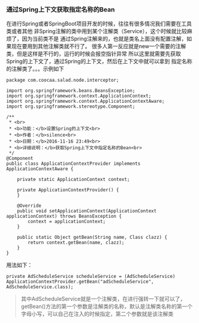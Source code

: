 ### 通过Spring上下文获取指定名称的Bean

在进行Spring或者SpringBoot项目开发的时候，往往有很多情况我们需要在工具类或者其他
非Spring注解的类中用到某个注解类（Service），这个时候就比较麻烦了，因为当前类不是
通过Spring注解来的，也就是类名上面没有配置注解，如果现在要用到其他注解类就不行了。
很多人第一反应就是new一个需要的注解类，但是这样是不行的，运行的时候会报空指针异常
所以这里就需要先获取Spring的上下文了，通过Spring的上下文，然后在上下文中就可以拿到
指定名称的注解类了。。。示例如下

```
package com.coocaa.salad.node.interceptor;

import org.springframework.beans.BeansException;
import org.springframework.context.ApplicationContext;
import org.springframework.context.ApplicationContextAware;
import org.springframework.stereotype.Component;

/**
 * <br>
 * <b>功能：</b>设置Spring的上下文<br>
 * <b>作者：</b>silence<br>
 * <b>日期：</b>2016-11-16 23:49<br>
 * <b>详细说明：</b>获取Spring上下文中指定名称的Bean<br>
 */
@Component
public class ApplicationContextProvider implements ApplicationContextAware {

    private static ApplicationContext context;

    private ApplicationContextProvider() {
    }

    @Override
    public void setApplicationContext(ApplicationContext applicationContext) throws BeansException {
        context = applicationContext;
    }

    public static Object getBean(String name, Class clazz) {
        return context.getBean(name, clazz);
    }
}

```

用法如下：

```
private AdScheduleService scheduleService = (AdScheduleService) ApplicationContextProvider.getBean("adScheduleService", AdScheduleService.class);
```

> 其中AdScheduleService就是一个注解类，在进行强转一下就可以了，getBean()方法的第一个参数是注解类的名称，默认是注解类名称的第一个字母小写，可以自己在注入的时候指定，第二个参数就是该注解类
